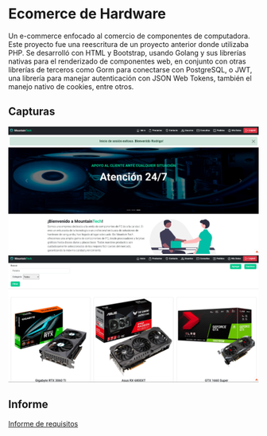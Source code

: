 


# Ecomerce de Hardware

Un e-commerce enfocado al comercio de componentes de computadora. Este proyecto fue una reescritura de un proyecto anterior donde utilizaba PHP. Se desarrolló con HTML y Bootstrap, usando Golang y sus librerías nativas para el renderizado de componentes web, en conjunto con otras librerías de terceros como Gorm para conectarse con PostgreSQL, o JWT, una librería para manejar autenticación con JSON Web Tokens, también el manejo nativo de cookies, entre otros.

## Capturas

![Captura1](/adicionales/captura%201.png)
![Captura2](/adicionales/captura%202.png)

## Informe

[Informe de requisitos](/adicionales/Informe%20de%20Requisitos-RodrigoGonzalez%20.pdf)



